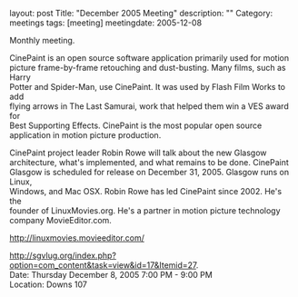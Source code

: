layout: post
Title: "December 2005 Meeting"
description: ""
Category: meetings
tags: [meeting]
meetingdate: 2005-12-08

Monthly meeting.                                                               
                                                                             
CinePaint is an open source software application primarily used for motion     
picture frame-by-frame retouching and dust-busting. Many films, such as Harry  
Potter and Spider-Man, use CinePaint. It was used by Flash Film Works to add   
flying arrows in The Last Samurai, work that helped them win a VES award for   
Best Supporting Effects. CinePaint is the most popular open source application 
in motion picture production.                                                  
                                                                             
CinePaint project leader Robin Rowe will talk about the new Glasgow            
architecture, what's implemented, and what remains to be done. CinePaint       
Glasgow is scheduled for release on December 31, 2005. Glasgow runs on Linux,  
Windows, and Mac OSX. Robin Rowe has led CinePaint since 2002. He's the        
founder of LinuxMovies.org. He's a partner in motion picture technology        
company MovieEditor.com.                                                       
                                                                             
http://linuxmovies.movieeditor.com/                                            
                                                                             
http://sgvlug.org/index.php?option=com_content&task=view&id=17&Itemid=27.    
Date: Thursday December 8, 2005 7:00 PM - 9:00 PM                                
Location: Downs 107                                         
